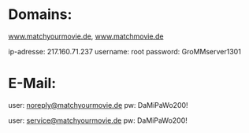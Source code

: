 # Domains: 
www.matchyourmovie.de, www.matchmovie.de

ip-adresse: 217.160.71.237
username: root
password: GroMMserver1301

# E-Mail:
user: noreply@matchyourmovie.de
pw: DaMiPaWo200!

user: service@matchyourmovie.de
pw: DaMiPaWo200!
  